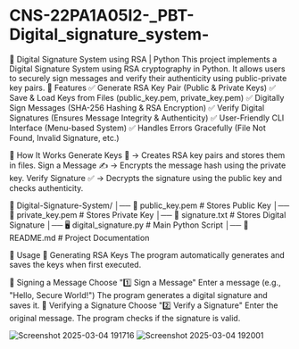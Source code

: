 # CNS-22PA1A05I2-_PBT-Digital_signature_system-
🔐 Digital Signature System using RSA | Python This project implements a Digital Signature System using RSA cryptography in Python. It allows users to securely sign messages and verify their authenticity using public-private key pairs.
📌 Features
✅ Generate RSA Key Pair (Public & Private Keys)
✅ Save & Load Keys from Files (public_key.pem, private_key.pem)
✅ Digitally Sign Messages (SHA-256 Hashing & RSA Encryption)
✅ Verify Digital Signatures (Ensures Message Integrity & Authenticity)
✅ User-Friendly CLI Interface (Menu-based System)
✅ Handles Errors Gracefully (File Not Found, Invalid Signature, etc.)


🚀 How It Works
Generate Keys 🔑 → Creates RSA key pairs and stores them in files.
Sign a Message ✍️ → Encrypts the message hash using the private key.
Verify Signature ✅ → Decrypts the signature using the public key and checks authenticity.

📁 Digital-Signature-System/
│── 🔑 public_key.pem       # Stores Public Key
│── 🔑 private_key.pem      # Stores Private Key
│── 📝 signature.txt        # Stores Digital Signature
│── 🖥️ digital_signature.py # Main Python Script
│── 📄 README.md            # Project Documentation

📜 Usage
🔹 Generating RSA Keys
The program automatically generates and saves the keys when first executed.

🔹 Signing a Message
Choose "1️⃣ Sign a Message"
Enter a message (e.g., "Hello, Secure World!")
The program generates a digital signature and saves it.
🔹 Verifying a Signature
Choose "2️⃣ Verify a Signature"
Enter the original message.
The program checks if the signature is valid.

![Screenshot 2025-03-04 191716](https://github.com/user-attachments/assets/bab38c02-f545-4555-8ed1-feb21f95b5d5)
![Screenshot 2025-03-04 192001](https://github.com/user-attachments/assets/4e0f58c3-e051-4743-8165-381cba847a32)



